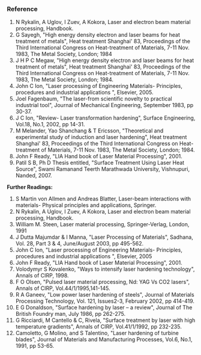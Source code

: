 ### Reference
1.    N Rykalin, A Uglov, I Zuev, A Kokora, Laser and electron beam material processing, Handbook.
2.    G Sayegh, "High energy density electron and laser beams for heat treatment of metals", Heat treatment Shanghai' 83, Proceedings of the Third International Congress on Heat-treatment of Materials, 7-11 Nov. 1983, The Metal Society, London; 1984
3.    J H P C Megaw, "High energy density electron and laser beams for heat treatment of metals", Heat treatment Shanghai' 83, Proceedings of the Third International Congress on Heat-treatment of Materials, 7-11 Nov. 1983, The Metal Society, London; 1984.
4.    John C Ion, "Laser processing of Engineering Materials- Principles, procedures and industrial applications ", Elsevier, 2005.
5.    Joel Fagenbaum, "The laser-from scientific novelty to practical industrial tool", Journal of Mechanical Engineering, September 1983, pp 30-37.
6.    J C Ion, "Review- Laser transformation hardening", Surface Engineering, Vol.18, No.1, 2002, pp 14-31.
7.    M Melander, Yao Shanchang & T Ericsson, "Theoretical and experimental study of induction and laser hardening", Heat treatment Shanghai' 83, Proceedings of the Third International Congress on Heat-treatment of Materials, 7-11 Nov. 1983, The Metal Society, London; 1984.
8.    John F Ready, "LIA Hand book of Laser Material Processing", 2001.
9.    Patil S B, Ph D Thesis entitled, "Surface Treatment Using Laser Heat Source", Swami Ramanand Teerth Marathwada University, Vishnupuri, Nanded, 2007.

**Further Readings:**

1.    S Martin von Allmen and Andreas Blatter, Laser-beam interactions with materials- Physical principles and applications, Springer.
2.    N Rykalin, A Uglov, I Zuev, A Kokora, Laser and electron beam material processing, Handbook.
3.    William M. Steen, Laser material processing, Springer-Verlag, London, 1991
4.    J Dutta Majumdar & I Manna, "Laser Processing of Materials", Sadhana, Vol. 28, Part 3 & 4, June/August 2003, pp 495-562.
5.    John C Ion, "Laser processing of Engineering Materials- Principles, procedures and industrial applications ", Elsevier, 2005
6.    John F Ready, "LIA Hand book of Laser Material Processing", 2001.
7.    Volodymyr S Kovalenko, "Ways to intensify laser hardening technology", Annals of CIRP, 1998.
8.    F O Olsen, "Pulsed laser material processing, Nd: YAG Vs CO2 lasers", Annals of CIRP, Vol.44/1/1995,141-145.
9.    R A Ganeev, "Low power laser hardening of steels", Journal of Materials Processing Technology, Vol. 121, Issues2-3, February 2002, pp 414-419.
10.    E G Donaldson, "Surface hardening by laser – a review", Journal of The British Foundry man, July 1986, pp 262-275.
11.    G Ricciardi, M Cantello & C, Rivela, "Surface treatment by laser with high temperature gradients", Annals of CIRP, Vol.41/1/1992, pp 232-235.
12.    Camoletto, G Molino, and S Talentino, "Laser hardening of turbine blades", Journal of Materials and Manufacturing Processes, Vol.6, No.1, 1991, pp 53-65.
